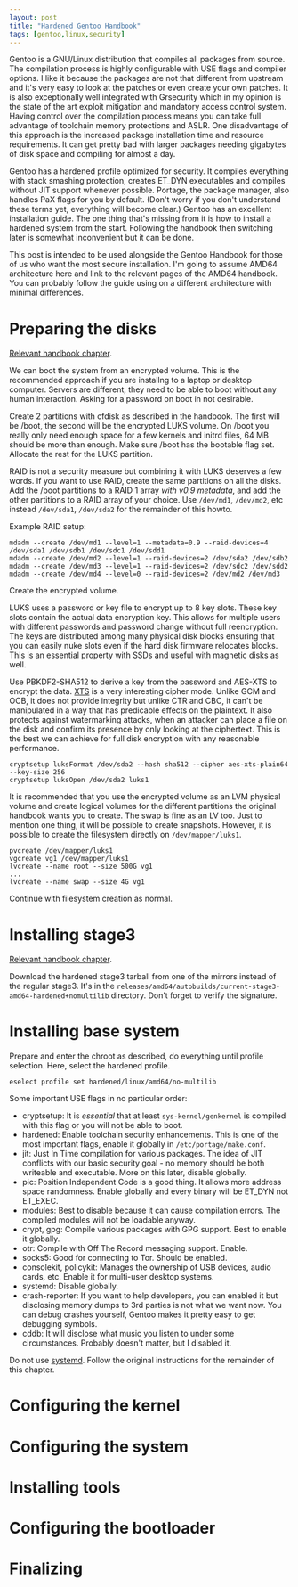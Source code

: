 ```yaml
---
layout: post
title: "Hardened Gentoo Handbook"
tags: [gentoo,linux,security]
---
```


Gentoo is a GNU/Linux distribution that compiles all packages from source.
The compilation process is highly configurable with USE flags and compiler options.
I like it because the packages are not that different from upstream and it's very easy to look at the patches or even create your own patches.
It is also exceptionally well integrated with Grsecurity which in my opinion is the state of the art exploit mitigation and mandatory access control system.
Having control over the compilation process means you can take full advantage of toolchain memory protections and ASLR.
One disadvantage of this approach is the increased package installation time and resource requirements.
It can get pretty bad with larger packages needing gigabytes of disk space and compiling for almost a day.

Gentoo has a hardened profile optimized for security.
It compiles everything with stack smashing protection, creates ET_DYN executables and compiles without JIT support whenever possible.
Portage, the package manager, also handles PaX flags for you by default.
(Don't worry if you don't understand these terms yet, everything will become clear.)
Gentoo has an excellent installation guide.
The one thing that's missing from it is how to install a hardened system from the start.
Following the handbook then switching later is somewhat inconvenient but it can be done.

This post is intended to be used alongside the Gentoo Handbook for those of us who want the most secure installation.
I'm going to assume AMD64 architecture here and link to the relevant pages of the AMD64 handbook.
You can probably follow the guide using on a different architecture with minimal differences.

# Preparing the disks

[Relevant handbook chapter][handbook-disks].

We can boot the system from an encrypted volume.
This is the recommended approach if you are installng to a laptop or desktop computer.
Servers are different, they need to be able to boot without any human interaction.
Asking for a password on boot in not desirable.

Create 2 partitions with cfdisk as described in the handbook.
The first will be /boot, the second will be the encrypted LUKS volume.
On /boot you really only need enough space for a few kernels and initrd files, 64 MB should be more than enough.
Make sure /boot has the bootable flag set.
Allocate the rest for the LUKS partition.

RAID is not a security measure but combining it with LUKS deserves a few words.
If you want to use RAID, create the same partitions on all the disks.
Add the /boot partitions to a RAID 1 array *with v0.9 metadata*, and add the other partitions to a RAID array of your choice.
Use `/dev/md1`, `/dev/md2`, etc instead `/dev/sda1`, `/dev/sda2` for the remainder of this howto.

Example RAID setup:

<pre><code>mdadm --create /dev/md1 --level=1 --metadata=0.9 --raid-devices=4 /dev/sda1 /dev/sdb1 /dev/sdc1 /dev/sdd1
mdadm --create /dev/md2 --level=1 --raid-devices=2 /dev/sda2 /dev/sdb2
mdadm --create /dev/md3 --level=1 --raid-devices=2 /dev/sdc2 /dev/sdd2
mdadm --create /dev/md4 --level=0 --raid-devices=2 /dev/md2 /dev/md3</code></pre>

Create the encrypted volume.

LUKS uses a password or key file to encrypt up to 8 key slots.
These key slots contain the actual data encryption key.
This allows for multiple users with different passwords and password change without full reencryption.
The keys are distributed among many physical disk blocks ensuring that you can easily nuke slots even if the hard disk firmware relocates blocks.
This is an essential property with SSDs and useful with magnetic disks as well.

Use PBKDF2-SHA512 to derive a key from the password and AES-XTS to encrypt the data.
[XTS][xts] is a very interesting cipher mode.
Unlike GCM and OCB, it does not provide integrity but unlike CTR and CBC, it can't be manipulated in a way that has predicable effects on the plaintext.
It also protects against watermarking attacks, when an attacker can place a file on the disk and confirm its presence by only looking at the ciphertext.
This is the best we can achieve for full disk encryption with any reasonable performance.

<pre><code>cryptsetup luksFormat /dev/sda2 --hash sha512 --cipher aes-xts-plain64 --key-size 256
cryptsetup luksOpen /dev/sda2 luks1</code></pre>

It is recommended that you use the encrypted volume as an LVM physical volume and create logical volumes for the different partitions the original handbook wants you to create.
The swap is fine as an LV too.
Just to mention one thing, it will be possible to create snapshots.
However, it is possible to create the filesystem directly on `/dev/mapper/luks1`.

<pre><code>pvcreate /dev/mapper/luks1
vgcreate vg1 /dev/mapper/luks1
lvcreate --name root --size 500G vg1
...
lvcreate --name swap --size 4G vg1</code></pre>

Continue with filesystem creation as normal.

# Installing stage3

[Relevant handbook chapter][handbook-stage].

Download the hardened stage3 tarball from one of the mirrors instead of the regular stage3.
It's in the `releases/amd64/autobuilds/current-stage3-amd64-hardened+nomultilib` directory.
Don't forget to verify the signature.

# Installing base system

Prepare and enter the chroot as described, do everything until profile selection.
Here, select the hardened profile.

<pre><code>eselect profile set hardened/linux/amd64/no-multilib</code></pre>

Some important USE flags in no particular order:

* cryptsetup:
  It is *essential* that at least `sys-kernel/genkernel` is compiled with this flag or you will not be able to boot.
* hardened:
  Enable toolchain security enhancements.
  This is one of the most important flags, enable it globally in `/etc/portage/make.conf`.
* jit:
  Just In Time compilation for various packages.
  The idea of JIT conflicts with our basic security goal - no memory should be both writeable and executable.
  More on this later, disable globally.
* pic:
  Position Independent Code is a good thing.
  It allows more address space randomness.
  Enable globally and every binary will be ET_DYN not ET_EXEC.
* modules:
  Best to disable because it can cause compilation errors.
  The compiled modules will not be loadable anyway.
* crypt, gpg:
  Compile various packages with GPG support.
  Best to enable it globally.
* otr:
  Compile with Off The Record messaging support.
  Enable.
* socks5:
  Good for connecting to Tor.
  Should be enabled.
* consolekit, policykit:
  Manages the ownership of USB devices, audio cards, etc.
  Enable it for multi-user desktop systems.
* systemd: Disable globally.
* crash-reporter:
  If you want to help developers, you can enabled it but disclosing memory dumps to 3rd parties is not what we want now.
  You can debug crashes yourself, Gentoo makes it pretty easy to get debugging symbols.
* cddb:
  It will disclose what music you listen to under some circumstances.
  Probably doesn't matter, but I disabled it.

Do not use [systemd][ewontfix-systemd].
Follow the original instructions for the remainder of this chapter.

# Configuring the kernel

# Configuring the system

# Installing tools

# Configuring the bootloader

# Finalizing

[handbook-disks]: https://wiki.gentoo.org/wiki/Handbook:AMD64/Installation/Disks
[handbook-stage]: https://wiki.gentoo.org/wiki/Handbook:AMD64/Installation/Stage
[xts]: https://en.wikipedia.org/wiki/Disk_encryption_theory#XEX-based_tweaked-codebook_mode_with_ciphertext_stealing_.28XTS.29
[ewontfix-systemd]: http://ewontfix.com/14/
